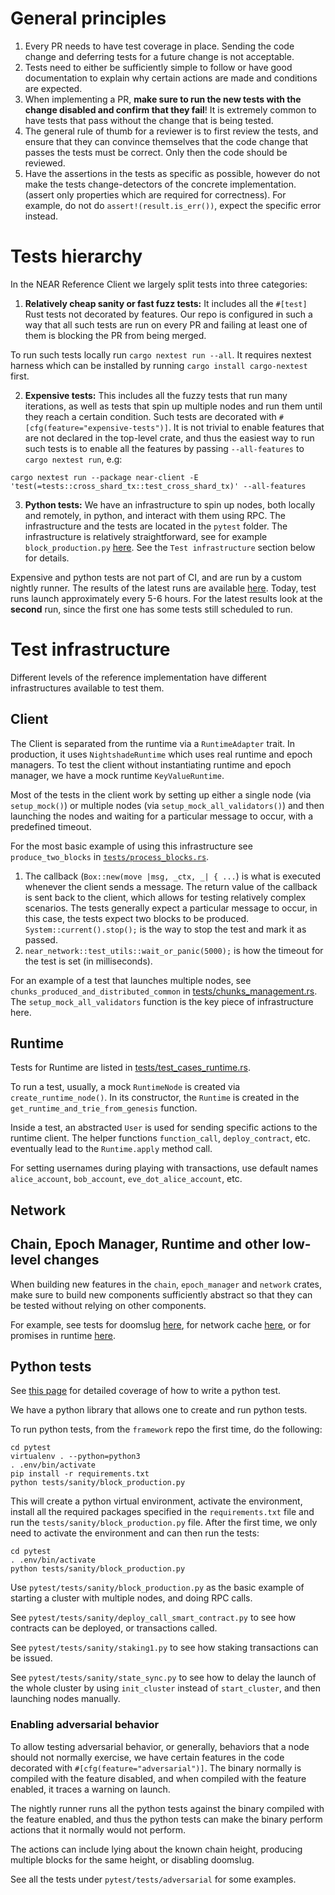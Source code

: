 # General principles

1. Every PR needs to have test coverage in place. Sending the code change and
   deferring tests for a future change is not acceptable.
2. Tests need to either be sufficiently simple to follow or have good
   documentation to explain why certain actions are made and conditions are
   expected.
3. When implementing a PR, **make sure to run the new tests with the change
   disabled and confirm that they fail**! It is extremely common to have tests
   that pass without the change that is being tested.
4. The general rule of thumb for a reviewer is to first review the tests, and
   ensure that they can convince themselves that the code change that passes the
   tests must be correct. Only then the code should be reviewed.
5. Have the assertions in the tests as specific as possible,
   however do not make the tests change-detectors of the concrete implementation.
   (assert only properties which are required for correctness).
   For example, do not do `assert!(result.is_err())`, expect the specific error instead.

# Tests hierarchy

In the NEAR Reference Client we largely split tests into three categories:

1. **Relatively cheap sanity or fast fuzz tests:** It includes all the `#[test]`
   Rust tests not decorated by features. Our repo is configured in such a way
   that all such tests are run on every PR and failing at least one of them is
   blocking the PR from being merged.

To run such tests locally run `cargo nextest run --all`.
It requires nextest harness which can be installed by running `cargo install cargo-nextest` first.

2. **Expensive tests:** This includes all the fuzzy tests that run many iterations,
   as well as tests that spin up multiple nodes and run them until they reach a
   certain condition. Such tests are decorated with
   `#[cfg(feature="expensive-tests")]`. It is not trivial to enable features
   that are not declared in the top-level crate, and thus the easiest way to run
   such tests is to enable all the features by passing `--all-features` to
   `cargo nextest run`, e.g:

`cargo nextest run --package near-client -E 'test(=tests::cross_shard_tx::test_cross_shard_tx)' --all-features`

3. **Python tests:** We have an infrastructure to spin up nodes, both locally and
   remotely, in python, and interact with them using RPC. The infrastructure and
   the tests are located in the `pytest` folder. The infrastructure is relatively
   straightforward, see for example `block_production.py`
   [here](https://github.com/utnet-org/utility/blob/master/pytest/tests/sanity/block_production.py).
   See the `Test infrastructure` section below for details.

Expensive and python tests are not part of CI, and are run by a custom nightly
runner. The results of the latest runs are available
[here](https://nayduck.near.org/#/). Today, test runs launch approximately
every 5-6 hours. For the latest results look at the **second** run, since the
first one has some tests still scheduled to run.

# Test infrastructure

Different levels of the reference implementation have different infrastructures
available to test them.

## Client

The Client is separated from the runtime via a `RuntimeAdapter` trait.
In production, it uses `NightshadeRuntime` which uses real runtime and epoch managers.
To test the client without instantiating runtime and epoch manager, we have a mock runtime
`KeyValueRuntime`.

Most of the tests in the client work by setting up either a single node (via
`setup_mock()`) or multiple nodes (via `setup_mock_all_validators()`) and then
launching the nodes and waiting for a particular message to occur, with a
predefined timeout.

For the most basic example of using this infrastructure see `produce_two_blocks`
in
[`tests/process_blocks.rs`](https://github.com/utnet-org/utility/blob/master/chain/client/src/tests/process_blocks.rs).

1. The callback (`Box::new(move |msg, _ctx, _| { ...`) is what is executed
   whenever the client sends a message. The return value of the callback is sent
   back to the client, which allows for testing relatively complex scenarios. The
   tests generally expect a particular message to occur, in this case, the tests
   expect two blocks to be produced. `System::current().stop();` is the way to
   stop the test and mark it as passed.
2. `near_network::test_utils::wait_or_panic(5000);` is how the timeout for the
   test is set (in milliseconds).

For an example of a test that launches multiple nodes, see
`chunks_produced_and_distributed_common` in
[tests/chunks_management.rs](https://github.com/utnet-org/utility/blob/master/chain/client/src/tests/chunks_management.rs).
The `setup_mock_all_validators` function is the key piece of infrastructure here.

## Runtime

Tests for Runtime are listed in
[tests/test_cases_runtime.rs](https://github.com/utnet-org/utility/blob/master/integration-tests/src/tests/standard_cases/runtime.rs).

To run a test, usually, a mock `RuntimeNode` is created via `create_runtime_node()`.
In its constructor, the `Runtime` is created in the
`get_runtime_and_trie_from_genesis` function.

Inside a test, an abstracted `User` is used for sending specific actions to the
runtime client. The helper functions `function_call`, `deploy_contract`, etc.
eventually lead to the `Runtime.apply` method call.

For setting usernames during playing with transactions, use default names
`alice_account`, `bob_account`, `eve_dot_alice_account`, etc.

## Network

<!-- TODO: Explain the `runner` here -->

## Chain, Epoch Manager, Runtime and other low-level changes

When building new features in the `chain`, `epoch_manager` and `network` crates,
make sure to build new components sufficiently abstract so that they can be tested
without relying on other components.

For example, see tests for doomslug
[here](https://github.com/utnet-org/utility/blob/master/chain/chain/src/tests/doomslug.rs),
for network cache
[here](https://github.com/utnet-org/utility/blob/master/chain/network/src/routing/edge_cache/tests.rs),
or for promises in runtime
[here](https://github.com/utnet-org/utility/blob/master/runtime/near-vm-runner/src/logic/tests/promises.rs).

## Python tests

See
[this page](python_tests.md)
for detailed coverage of how to write a python test.

We have a python library that allows one to create and run python tests.

To run python tests, from the `framework` repo the first time, do the following:

```shell
cd pytest
virtualenv . --python=python3
. .env/bin/activate
pip install -r requirements.txt
python tests/sanity/block_production.py
```

This will create a python virtual environment, activate the environment, install
all the required packages specified in the `requirements.txt` file and run the
`tests/sanity/block_production.py` file. After the first time, we only need to
activate the environment and can then run the tests:

```shell
cd pytest
. .env/bin/activate
python tests/sanity/block_production.py
```

Use `pytest/tests/sanity/block_production.py` as the basic example of starting a
cluster with multiple nodes, and doing RPC calls.

See `pytest/tests/sanity/deploy_call_smart_contract.py` to see how contracts can
be deployed, or transactions called.

See `pytest/tests/sanity/staking1.py` to see how staking transactions can be
issued.

See `pytest/tests/sanity/state_sync.py` to see how to delay the launch of the
whole cluster by using `init_cluster` instead of `start_cluster`, and then
launching nodes manually.

### Enabling adversarial behavior

To allow testing adversarial behavior, or generally, behaviors that a node should
not normally exercise, we have certain features in the code decorated with
`#[cfg(feature="adversarial")]`. The binary normally is compiled with the
feature disabled, and when compiled with the feature enabled, it traces a
warning on launch.

The nightly runner runs all the python tests against the binary compiled with
the feature enabled, and thus the python tests can make the binary perform
actions that it normally would not perform.

The actions can include lying about the known chain height, producing multiple
blocks for the same height, or disabling doomslug.

See all the tests under `pytest/tests/adversarial` for some examples.
